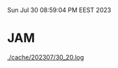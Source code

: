Sun Jul 30 08:59:04 PM EEST 2023
# JAM
<a href='./cache/202307/30_20.log'>./cache/202307/30_20.log</a>
